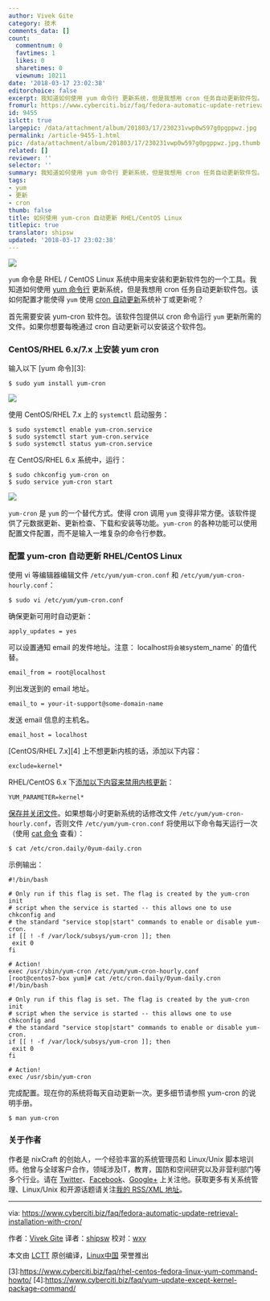 ```yaml
---
author: Vivek Gite
category: 技术
comments_data: []
count:
  commentnum: 0
  favtimes: 1
  likes: 0
  sharetimes: 0
  viewnum: 10211
date: '2018-03-17 23:02:38'
editorchoice: false
excerpt: 我知道如何使用 yum 命令行 更新系统，但是我想用 cron 任务自动更新软件包。
fromurl: https://www.cyberciti.biz/faq/fedora-automatic-update-retrieval-installation-with-cron/
id: 9455
islctt: true
largepic: /data/attachment/album/201803/17/230231vwp0w597g0pgppwz.jpg
permalink: /article-9455-1.html
pic: /data/attachment/album/201803/17/230231vwp0w597g0pgppwz.jpg.thumb.jpg
related: []
reviewer: ''
selector: ''
summary: 我知道如何使用 yum 命令行 更新系统，但是我想用 cron 任务自动更新软件包。
tags:
- yum
- 更新
- cron
thumb: false
title: 如何使用 yum-cron 自动更新 RHEL/CentOS Linux
titlepic: true
translator: shipsw
updated: '2018-03-17 23:02:38'
---
```


![](/data/attachment/album/201803/17/230231vwp0w597g0pgppwz.jpg)


`yum` 命令是 RHEL / CentOS Linux 系统中用来安装和更新软件包的一个工具。我知道如何使用 [yum 命令行](https://www.cyberciti.biz/faq/rhel-centos-fedora-linux-yum-command-howto/) 更新系统，但是我想用 cron 任务自动更新软件包。该如何配置才能使得 `yum` 使用 [cron 自动更新](https://www.cyberciti.biz/faq/how-do-i-add-jobs-to-cron-under-linux-or-unix-oses)系统补丁或更新呢？


首先需要安装 yum-cron 软件包。该软件包提供以 cron 命令运行 `yum` 更新所需的文件。如果你想要每晚通过 cron 自动更新可以安装这个软件包。


### CentOS/RHEL 6.x/7.x 上安装 yum cron


输入以下 [yum 命令][3]:



```
$ sudo yum install yum-cron

```

![](/data/attachment/album/201803/17/230240jgvgee1f00x4zilx.jpg)


使用 CentOS/RHEL 7.x 上的 `systemctl` 启动服务：



```
$ sudo systemctl enable yum-cron.service 
$ sudo systemctl start yum-cron.service 
$ sudo systemctl status yum-cron.service

```

在 CentOS/RHEL 6.x 系统中，运行：



```
$ sudo chkconfig yum-cron on 
$ sudo service yum-cron start

```

![](/data/attachment/album/201803/17/230240o11o2ptgpuc22p1z.jpg)


`yum-cron` 是 `yum` 的一个替代方式。使得 cron 调用 `yum` 变得非常方便。该软件提供了元数据更新、更新检查、下载和安装等功能。`yum-cron` 的各种功能可以使用配置文件配置，而不是输入一堆复杂的命令行参数。


### 配置 yum-cron 自动更新 RHEL/CentOS Linux


使用 vi 等编辑器编辑文件 `/etc/yum/yum-cron.conf` 和 `/etc/yum/yum-cron-hourly.conf`：



```
$ sudo vi /etc/yum/yum-cron.conf

```

确保更新可用时自动更新：



```
apply_updates = yes

```

可以设置通知 email 的发件地址。注意： localhost`将会被`system\_name` 的值代替。



```
email_from = root@localhost

```

列出发送到的 email 地址。



```
email_to = your-it-support@some-domain-name

```

发送 email 信息的主机名。



```
email_host = localhost

```

[CentOS/RHEL 7.x][4] 上不想更新内核的话，添加以下内容：



```
exclude=kernel*

```

RHEL/CentOS 6.x 下[添加以下内容来禁用内核更新](https://www.cyberciti.biz/faq/redhat-centos-linux-yum-update-exclude-packages/)：



```
YUM_PARAMETER=kernel*

```

[保存并关闭文件](https://www.cyberciti.biz/faq/linux-unix-vim-save-and-quit-command/)。如果想每小时更新系统的话修改文件 `/etc/yum/yum-cron-hourly.conf`，否则文件 `/etc/yum/yum-cron.conf` 将使用以下命令每天运行一次（使用 [cat 命令](https://www.cyberciti.biz/faq/linux-unix-appleosx-bsd-cat-command-examples/) 查看）：



```
$ cat /etc/cron.daily/0yum-daily.cron

```

示例输出：



```
#!/bin/bash

# Only run if this flag is set. The flag is created by the yum-cron init
# script when the service is started -- this allows one to use chkconfig and
# the standard "service stop|start" commands to enable or disable yum-cron.
if [[ ! -f /var/lock/subsys/yum-cron ]]; then
 exit 0
fi

# Action!
exec /usr/sbin/yum-cron /etc/yum/yum-cron-hourly.conf
[root@centos7-box yum]# cat /etc/cron.daily/0yum-daily.cron
#!/bin/bash

# Only run if this flag is set. The flag is created by the yum-cron init
# script when the service is started -- this allows one to use chkconfig and
# the standard "service stop|start" commands to enable or disable yum-cron.
if [[ ! -f /var/lock/subsys/yum-cron ]]; then
 exit 0
fi

# Action!
exec /usr/sbin/yum-cron

```

完成配置。现在你的系统将每天自动更新一次。更多细节请参照 yum-cron 的说明手册。



```
$ man yum-cron

```

### 关于作者


作者是 nixCraft 的创始人，一个经验丰富的系统管理员和 Linux/Unix 脚本培训师。他曾与全球客户合作，领域涉及IT，教育，国防和空间研究以及非营利部门等多个行业。请在 [Twitter](https://twitter.com/nixcraft)、[Facebook](https://facebook.com/nixcraft)、[Google+](https://plus.google.com/+CybercitiBiz) 上关注他。获取更多有关系统管理、Linux/Unix 和开源话题请关注[我的 RSS/XML 地址](https://www.cyberciti.biz/atom/atom.xml)。




---


via: <https://www.cyberciti.biz/faq/fedora-automatic-update-retrieval-installation-with-cron/>


作者：[Vivek Gite](https://www.cyberciti.biz/) 译者：[shipsw](https://github.com/shipsw) 校对：[wxy](https://github.com/wxy)


本文由 [LCTT](https://github.com/LCTT/TranslateProject) 原创编译，[Linux中国](https://linux.cn/) 荣誉推出


[3]:<https://www.cyberciti.biz/faq/rhel-centos-fedora-linux-yum-command-howto/> [4]:<https://www.cyberciti.biz/faq/yum-update-except-kernel-package-command/>